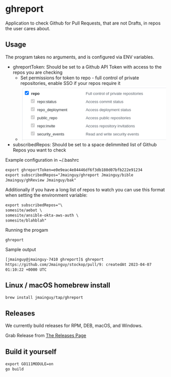 # ghreport

Application to check Github for Pull Requests, that are not Drafts, in repos the user cares about.

## Usage
The program takes no arguments, and is configured via ENV variables. 

* ghreportToken: Should be set to a Github API Token with access to the repos you are checking
    * Set permissions for token to repo - full control of private repositories, enable SSO if your repos require it
    * ![Github Personal Access Token Permissions](https://github.com/Jmainguy/ghreport/blob/main/docs/permissions.png?raw=true)
* subscribedRepos: Should be set to a space delimmited list of Github Repos you want to check

Example configuration in ~/.bashrc
```
export ghreportToken=e0e9eac4e84446df6f3db180d07bfb222e91234
export subscribedRepos="Jmainguy/ghreport Jmainguy/bible Jmainguy/ghReview Jmainguy/bak"
```

Additionally if you have a long list of repos to watch you can use this format when setting the environment variable:
```
export subscribedRepos="\
somesite/aebot \
somesite/ansible-okta-aws-auth \
somesite/blahblah"
```

Running the progam
```
ghreport
```

Sample output

```
[jmainguy@jmainguy-7410 ghreport]$ ghreport 
https://github.com/Jmainguy/stockop/pull/9: createdAt 2023-04-07 01:10:22 +0000 UTC
```

## Linux / macOS homebrew install

```/bin/bash
brew install jmainguy/tap/ghreport
```

## Releases
We currently build releases for RPM, DEB, macOS, and Windows.

Grab Release from [The Releases Page](https://github.com/Jmainguy/ghreport/releases)

## Build it yourself
```/bin/bash
export GO111MODULE=on
go build
```
